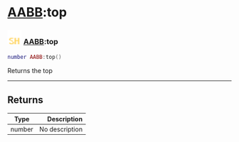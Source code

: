 # [AABB](../aabb/README.md):top

### <img src="../../.gitbook/assets/shared.png" width="32" height="32" /> [AABB](../aabb/README.md):top

```lua
number AABB:top()
```

Returns the top<br>

-----------------
## Returns

| Type   | Description |
| ------ | ----------: |
| number | No description |
